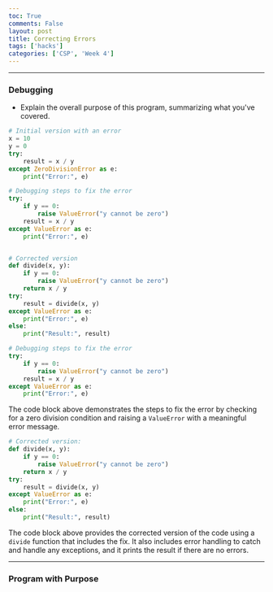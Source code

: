 ```yaml
---
toc: True
comments: False
layout: post
title: Correcting Errors
tags: ['hacks']
categories: ['CSP', 'Week 4']
---
```


<hr style="solid">

### Debugging
- Explain the overall purpose of this program, summarizing what you've covered.


```python
# Initial version with an error
x = 10
y = 0
try:
    result = x / y
except ZeroDivisionError as e:
    print("Error:", e)

# Debugging steps to fix the error
try:
    if y == 0:
        raise ValueError("y cannot be zero")
    result = x / y
except ValueError as e:
    print("Error:", e)


# Corrected version
def divide(x, y):
    if y == 0:
        raise ValueError("y cannot be zero")
    return x / y
try:
    result = divide(x, y)
except ValueError as e:
    print("Error:", e)
else:
    print("Result:", result)
```


```python
# Debugging steps to fix the error 
try: 
    if y == 0: 
        raise ValueError("y cannot be zero") 
    result = x / y 
except ValueError as e: 
    print("Error:", e) 
```

The code block above demonstrates the steps to fix the error by checking for a zero division condition and raising a ``ValueError`` with a meaningful error message.


```python
# Corrected version:
def divide(x, y): 
    if y == 0: 
        raise ValueError("y cannot be zero") 
    return x / y 
try: 
    result = divide(x, y) 
except ValueError as e: 
    print("Error:", e) 
else: 
    print("Result:", result) 
```

The code block above provides the corrected version of the code using a ``divide`` function that includes the fix. It also includes error handling to catch and handle any exceptions, and it prints the result if there are no errors.







<hr style="solid">

### Program with Purpose
